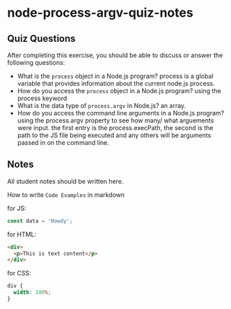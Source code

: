 # node-process-argv-quiz-notes

## Quiz Questions

After completing this exercise, you should be able to discuss or answer the following questions:

- What is the `process` object in a Node.js program?
  process is a global variable that provides information about the current node.js process.
- How do you access the `process` object in a Node.js program?
  using the process keyword
- What is the data type of `process.argv` in Node.js?
  an array.
- How do you access the command line arguments in a Node.js program?
  using the process.argv property to see how many/ what arguements were input. the first entry is the process.execPath, the second is the path to the JS file being executed and any others will be arguments passed in on the command line.

## Notes

All student notes should be written here.

How to write `Code Examples` in markdown

for JS:

```javascript
const data = 'Howdy';
```

for HTML:

```html
<div>
  <p>This is text content</p>
</div>
```

for CSS:

```css
div {
  width: 100%;
}
```
